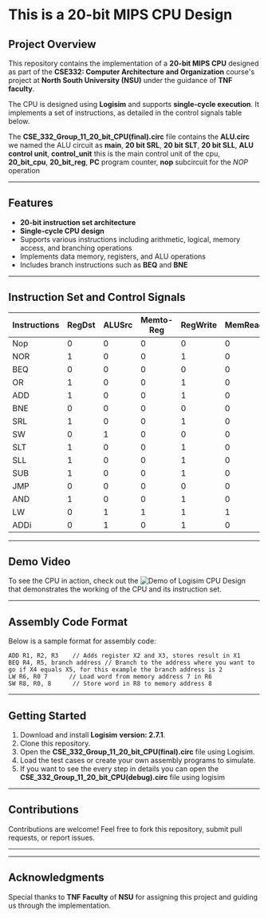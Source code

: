# This is a 20-bit MIPS CPU Design

## Project Overview
This repository contains the implementation of a **20-bit MIPS CPU** designed as part of the **CSE332: Computer Architecture and Organization** course's project at **North South University (NSU)** under the guidance of **TNF faculty**.

The CPU is designed using **Logisim** and supports **single-cycle execution**. It implements a set of instructions, as detailed in the control signals table below.

The **CSE_332_Group_11_20_bit_CPU(final).circ** file contains the **ALU.circ** we named the ALU circuit as **main**, **20 bit SRL**, **20 bit SLT**, **20 bit SLL**, **ALU control unit**, **control_unit** this is the main control unit of the cpu,
**20_bit_cpu**, **20_bit_reg**, **PC** program counter, **nop** subcircuit for the *NOP* operation

---

## Features
- **20-bit instruction set architecture**
- **Single-cycle CPU design**
- Supports various instructions including arithmetic, logical, memory access, and branching operations
- Implements data memory, registers, and ALU operations
- Includes branch instructions such as **BEQ** and **BNE**

---

## Instruction Set and Control Signals

| Instructions | RegDst | ALUSrc | Memto-Reg | RegWrite | MemRead | MemWrite | Branch | Jump | ALUOp | Opcode |
|--------------|--------|--------|-----------|----------|---------|----------|--------|------|--------|--------|
| Nop          | 0      | 0      | 0         | 0        | 0       | 0        | 0      | 0    | xx     | 000    |
| NOR          | 1      | 0      | 0         | 1        | 0       | 0        | 0      | 0    | 10     | 000    |
| BEQ          | 0      | 0      | 0         | 0        | 0       | 0        | 1      | 0    | 00     | 001    |
| OR           | 1      | 0      | 0         | 1        | 0       | 0        | 0      | 0    | 10     | 000    |
| ADD          | 1      | 0      | 0         | 1        | 0       | 0        | 0      | 0    | 10     | 000    |
| BNE          | 0      | 0      | 0         | 0        | 0       | 0        | 1      | 0    | ××     | 010    |
| SRL          | 1      | 0      | 0         | 1        | 0       | 0        | 0      | 0    | 10     | 000    |
| SW           | 0      | 1      | 0         | 0        | 0       | 1        | 0      | 0    | 01     | 011    |
| SLT          | 1      | 0      | 0         | 1        | 0       | 0        | 0      | 0    | 10     | 000    |
| SLL          | 1      | 0      | 0         | 1        | 0       | 0        | 0      | 0    | 10     | 000    |
| SUB          | 1      | 0      | 0         | 1        | 0       | 0        | 0      | 0    | 10     | 000    |
| JMP          | 0      | 0      | 0         | 0        | 0       | 0        | 0      | 1    | xx     | 100    |
| AND          | 1      | 0      | 0         | 1        | 0       | 0        | 0      | 0    | 10     | 000    |
| LW           | 0      | 1      | 1         | 1        | 1       | 0        | 0      | 0    | 01     | 101    |
| ADDi         | 0      | 1      | 0         | 1        | 0       | 0        | 0      | 0    | 01     | 110    |

---

## Demo Video
To see the CPU in action, check out the ![Demo of Logisim CPU Design](assets/20_BITS_CPU.gif) that demonstrates the working of the CPU and its instruction set.

---

## Assembly Code Format
Below is a sample format for assembly code:
```
ADD R1, R2, R3    // Adds register X2 and X3, stores result in X1
BEQ R4, R5, branch address // Branch to the address where you want to go if X4 equals X5, for this example the branch address is 2
LW R6, R0 7      // Load word from memory address 7 in R6 
SW R8, R0, 8      // Store word in R8 to memory address 8
```

---

## Getting Started
1. Download and install **Logisim** **version: 2.7.1**.
2. Clone this repository.
3. Open the **CSE_332_Group_11_20_bit_CPU(final).circ** file using Logisim.
4. Load the test cases or create your own assembly programs to simulate.
5. If you want to see the every step in details you can open the **CSE_332_Group_11_20_bit_CPU(debug).circ** file using logisim

---

## Contributions
Contributions are welcome! Feel free to fork this repository, submit pull requests, or report issues.

---


---

## Acknowledgments
Special thanks to **TNF Faculty** of **NSU** for assigning this project and guiding us through the implementation.
